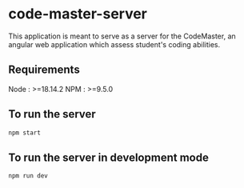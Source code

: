 # code-master-server

This application is meant to serve as a server for the CodeMaster, an angular web application which assess student's coding abilities.

## Requirements
Node : >=18.14.2
NPM : >=9.5.0

## To run the server
```bash
npm start
```

## To run the server in development mode
```bash
npm run dev
```
